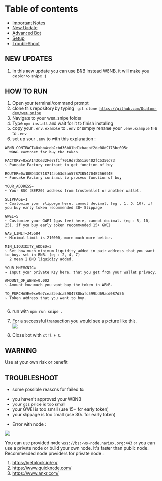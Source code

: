 
# Table of contents
* [Important Notes](#IMPORTANT-NOTES-BEFORE-RUNNING-THE-BOT)
* [New Update](#NEW-UPDATES)
* [Advanced Bot](#NOW-LAUNCH-ADVANCED-BOT)
* [Setup](#HOW-TO-RUN)
* [TroubleShoot](#TROUBLESHOOT)

## NEW UPDATES
1. In this new update you can use BNB instead WBNB. it will make you easier to snipe :)


## HOW TO RUN
1. Open your terminal/command prompt
2. clone this repository by typing <code> git clone https://github.com/Ocatom-dev/wen_snipe </code>
3. Navigate to your wen_snipe folder
4. Type <code>npm install</code> and wait for it to finish installing
5. copy your <code>.env.example</code> to <code>.env</code> or simply rename your <code>.env.example</code> file to <code>.env</code>
6. set up your <code>.env</code> to with this explanation : 

```
WBNB_CONTRACT=0xbb4cdb9cbd36b01bd1cbaebf2de08d9173bc095c
~ WBNB contract for buy the token

FACTORY=0xcA143Ce32Fe78f1f7019d7d551a6402fC5350c73
~ Pancake Factory contract to get function of buy

ROUTER=0x10ED43C718714eb63d5aA57B78B54704E256024E
~ Pancake Factory contract to process function of buy

YOUR_ADDRESS=
~ Your BSC (BEP20) address from trustwallet or another wallet.

SLIPPAGE=1
~ Customize your slippage here, cannot decimal. (eg : 1, 5, 10). if you buy early token recommended 30+ Slippage

GWEI=5
~ Customize your GWEI (gas fee) here, cannot decimal. (eg : 5, 10, 25). if you buy early token recommended 15+ GWEI

GAS_LIMIT=345684
~ Minimul limit is 210000, more much more better.

MIN_LIQUIDITY_ADDED=3
~ Set how much minimum liquidity added in pair address that you want to buy. set in BNB. (eg : 2, 4, 7).
  2 mean 2 BNB liquidity added.

YOUR_MNEMONIC=
~ Input your private Key here, that you get from your wallet privacy.

AMOUNT_OF_WBNB=0.002
~ Amount how much you want buy the token in WBNB.

TO_PURCHASE=0xe9e7cea3dedca5984780bafc599bd69add087d56
~ Token address that you want to buy.


```

6. run with <code>npm run snipe </code>.

7. For a successful transaction you would see a picture like this. <br>
   <img src="./assets/botimg.PNG">
   
8. Close bot with <code>ctrl + C</code>.

## WARNING
Use at your own risk or benefit

## TROUBLESHOOT
* some possible reasons for failed tx:
- you haven't approved your WBNB
- your gas price is too small
- your GWEI is too small (use 15+ for early token)
- your slippage is too small (use 30+ for early token)

* Error with node :
  
 <img src="./assets/wss-error.png">

 You can use provided node <code>wss://bsc-ws-node.nariox.org:443</code>  or you can use a private node or build your own node. It's faster than public node.
Recommended node providers for private node : 
  1. https://getblock.io/en/
  2. https://www.quicknode.com/
  3. https://www.ankr.com/ <br>
   
